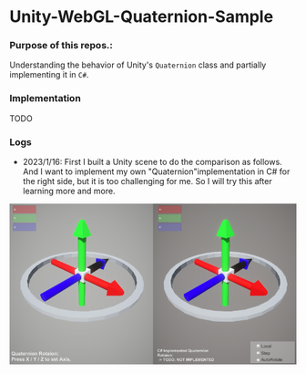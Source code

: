 # Unity-WebGL-Quaternion-Sample
### Purpose of this repos.: 
Understanding the behavior of Unity's `Quaternion` class and partially implementing it in `C#`.

### Implementation
TODO

### Logs
- 2023/1/16: 
First I built a Unity scene to do the comparison as follows. 
And I want to implement my own "Quaternion"implementation in C# for the right side, but it is too challenging for me. So I will try this after learning more and more.

![](Doc/Images/Image.png)